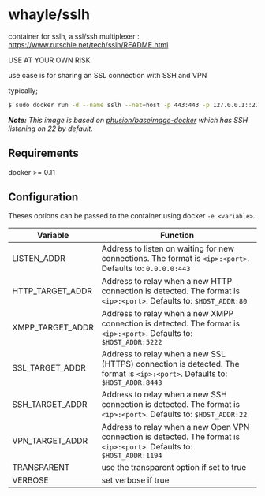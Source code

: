# whayle/sslh
container for sslh, a ssl/ssh multiplexer : https://www.rutschle.net/tech/sslh/README.html

USE AT YOUR OWN RISK

use case is for sharing an SSL connection with SSH and VPN

typically;
```bash
$ sudo docker run -d --name sslh --net=host -p 443:443 -p 127.0.0.1::22 whayle/sslh
```

*__Note:__ This image is based on [phusion/baseimage-docker](https://github.com/phusion/baseimage-docker) which has SSH listening on 22 by default.*

## Requirements
docker >= 0.11

## Configuration
Theses options can be passed to the container using docker
```-e <variable>```.

Variable         | Function
---------------- | -----------------------------------------------------------------------------------------------------------------------------------
LISTEN_ADDR      | Address to listen on waiting for new connections. The format is ```<ip>:<port>```. Defaults to: ```0.0.0.0:443```
HTTP_TARGET_ADDR | Address to relay when a new HTTP connection is detected. The format is ```<ip>:<port>```. Defaults to: ```$HOST_ADDR:80```
XMPP_TARGET_ADDR | Address to relay when a new XMPP connection is detected. The format is ```<ip>:<port>```. Defaults to: ```$HOST_ADDR:5222```
SSL_TARGET_ADDR  | Address to relay when a new SSL (HTTPS) connection is detected. The format is ```<ip>:<port>```. Defaults to: ```$HOST_ADDR:8443```
SSH_TARGET_ADDR  | Address to relay when a new SSH connection is detected. The format is ```<ip>:<port>```. Defaults to: ```$HOST_ADDR:22```
VPN_TARGET_ADDR  | Address to relay when a new Open VPN connection is detected. The format is ```<ip>:<port>```. Defaults to: ```$HOST_ADDR:1194```
TRANSPARENT      | use the transparent option if set to true
VERBOSE          | set verbose if true
